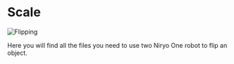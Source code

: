 # Scale

![Flipping](https://raw.githubusercontent.com/NiryoRobotics/niryo_one_industrial_demonstrators/master/Flipping/flipping.png)

Here you will find all the files you need to use two Niryo One robot to flip an object.